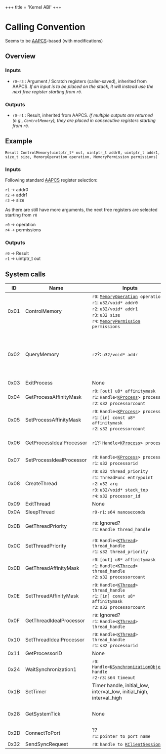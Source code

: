 +++
title = 'Kernel ABI'
+++

# Calling Convention

Seems to be [AAPCS](https://github.com/ARM-software/abi-aa/blob/main/aapcs32/aapcs32.rst#the-base-procedure-call-standard)-based (with modifications)

## Overview

### Inputs

- `r0–r3` : Argument / Scratch registers (caller-saved), inherited from AAPCS. *If an input is to be placed on the stack, it will instead use the next free register starting from `r0`.*

### Outputs

- `r0-r1` : Result, inherited from AAPCS. *If multiple outputs are returned (e.g., `ControlMemory`), they are placed in consecutive registers starting from `r0`.*

## Example

```
Result ControlMemory(uintptr_t* out, uintptr_t addr0, uintptr_t addr1, size_t size, MemoryOperation operation, MemoryPermission permissions)
```

### Inputs

Following standard [AAPCS](https://github.com/ARM-software/abi-aa/blob/main/aapcs32/aapcs32.rst#the-base-procedure-call-standard) register selection:

`r1` -\> addr0  
`r2` -\> addr1  
`r3` -\> size  

As there are still have more arguments, the next free registers are selected starting from `r0`

`r0` -\> operation  
`r4` -\> permissions  

### Outputs

`r0` -\> Result  
`r1` -\> uintptr_t out  

## System calls

<table>
<thead>
<tr>
<th>ID</th>
<th>Name</th>
<th>Inputs</th>
<th>Outputs</th>
</tr>
</thead>
<tbody>
<tr>
<td>0x01</td>
<td>ControlMemory</td>
<td><code>r0</code>: <a {{% href "../Memory_Management" %}} title="wikilink"><code>MemoryOperation</code></a><code> operation</code><br />
<code>r1</code>: <code>u32/void* addr0</code><br />
<code>r2</code>: <code>u32/void* addr1</code><br />
<code>r3</code>: <code>u32 size</code><br />
<code>r4</code>: <a {{% href "../Memory_Management" %}} title="wikilink"><code>MemoryPermission</code></a><code> permissions</code></td>
<td><code>r0</code>: <code>Result</code><br />
<code>r1</code>: <code>u32/void* addr_out</code></td>
</tr>
<tr>
<td>0x02</td>
<td>QueryMemory</td>
<td><code>r2</code>?: <code>u32/void* addr</code></td>
<td><code>r0</code>: <code>Result</code><br />
<code>r1</code>: <code>u32 base_process_virtual_address</code><br />
<code>r2</code>: <code>u32 size</code><br />
<code>r3</code>: <a {{% href "../Memory_Management" %}} title="wikilink"><code>MemoryPermission</code></a><code> permission</code><br />
<code>r4</code>: <a {{% href "../Memory_Management" %}} title="wikilink"><code>MemoryState</code></a><code> state</code><br />
<code>r5</code>: <a {{% href "../Memory_Management" %}} title="wikilink"><code>PageFlags</code></a><code> page_flags</code></td>
</tr>
<tr>
<td>0x03</td>
<td>ExitProcess</td>
<td>None</td>
<td>None, doesn't return</td>
</tr>
<tr>
<td>0x04</td>
<td>GetProcessAffinityMask</td>
<td><code>r0</code>: <code>[out] u8* affinitymask</code><br />
<code>r1</code>: <code>Handle&lt;</code><a {{% href "../KProcess" %}} title="wikilink"><code>KProcess</code></a><code>&gt; process</code><br />
<code>r2</code>: <code>s32 processorcount</code></td>
<td><code>r0</code>: <code>Result</code></td>
</tr>
<tr>
<td>0x05</td>
<td>SetProcessAffinityMask</td>
<td><code>r0</code>: <code>Handle&lt;</code><a {{% href "../KProcess" %}} title="wikilink"><code>KProcess</code></a><code>&gt; process</code><br />
<code>r1</code>: <code>[in] const u8* affinitymask</code><br />
<code>r2</code>: <code>s32 processorcount</code></td>
<td><code>r0</code>: <code>Result</code></td>
</tr>
<tr>
<td>0x06</td>
<td>GetProcessIdealProcessor</td>
<td><code>r1</code>?: <code>Handle&lt;</code><a {{% href "../KProcess" %}} title="wikilink"><code>KProcess</code></a><code>&gt; process</code></td>
<td><code>r0</code>: <code>Result</code><br />
<code>r1</code>: <code>s32 processorid</code><br />
<code>r2</code>: Clobbered?</td>
</tr>
<tr>
<td>0x07</td>
<td>SetProcessIdealProcessor</td>
<td><code>r0</code>: <code>Handle&lt;</code><a {{% href "../KProcess" %}} title="wikilink"><code>KProcess</code></a><code>&gt; process</code><br />
<code>r1</code>: <code>s32 processorid</code></td>
<td><code>r0</code>: <code>Result</code><br />
</td>
</tr>
<tr>
<td>0x08</td>
<td>CreateThread</td>
<td><code>r0</code>: <code>s32 thread_priority</code><br />
<code>r1</code>: <code>ThreadFunc entrypoint</code><br />
<code>r2</code>: <code>u32 arg</code><br />
<code>r3</code>: <code>u32/void* stack_top</code><br />
<code>r4</code>: <code>s32 processor_id</code></td>
<td><code>r0</code>: <code>Result</code><br />
<code>r1</code>: <code>Handle&lt;</code><a {{% href "../KThread" %}} title="wikilink"><code>KThread</code></a><code>&gt; thread_handle</code></td>
</tr>
<tr>
<td>0x09</td>
<td>ExitThread</td>
<td>None</td>
<td>None, doesn't return</td>
</tr>
<tr>
<td>0x0A</td>
<td>SleepThread</td>
<td><code>r0-r1</code>: <code>s64 nanoseconds</code></td>
<td>None</td>
</tr>
<tr>
<td>0x0B</td>
<td>GetThreadPriority</td>
<td><code>r0</code>: Ignored?<br />
<code>r1</code>: <code>Handle thread_handle</code></td>
<td><code>r0</code>: <code>Result</code><br />
<code>r1</code>: <code>s32 thread_priority</code><br />
<code>r2</code>: Clobbered?</td>
</tr>
<tr>
<td>0x0C</td>
<td>SetThreadPriority</td>
<td><code>r0</code>: <code>Handle&lt;</code><a {{% href "../KThread" %}} title="wikilink"><code>KThread</code></a><code>&gt; thread_handle</code><br />
<code>r1</code>: <code>s32 thread_priority</code></td>
<td><code>r0</code>: <code>Result</code></td>
</tr>
<tr>
<td>0x0D</td>
<td>GetThreadAffinityMask</td>
<td><code>r0</code>: <code>[out] u8* affinitymask</code><br />
<code>r1</code>: <code>Handle&lt;</code><a {{% href "../KThread" %}} title="wikilink"><code>KThread</code></a><code>&gt; thread_handle</code><br />
<code>r2</code>: <code>s32 processorcount</code></td>
<td><code>r0</code>: <code>Result</code></td>
</tr>
<tr>
<td>0x0E</td>
<td>SetThreadAffinityMask</td>
<td><code>r0</code>: <code>Handle&lt;</code><a {{% href "../KThread" %}} title="wikilink"><code>KThread</code></a><code>&gt; thread_handle</code><br />
<code>r1</code>: <code>[in] const u8* affinitymask</code><br />
<code>r2</code>: <code>s32 processorcount</code></td>
<td><code>r0</code>: <code>Result</code></td>
</tr>
<tr>
<td>0x0F</td>
<td>GetThreadIdealProcessor</td>
<td><code>r0</code>: Ignored?<br />
<code>r1</code>: <code>Handle&lt;</code><a {{% href "../KThread" %}} title="wikilink"><code>KThread</code></a><code>&gt; thread_handle</code></td>
<td><code>r0</code>: <code>Result</code><br />
<code>r1</code>: <code>s32 processorid</code></td>
</tr>
<tr>
<td>0x10</td>
<td>SetThreadIdealProcessor</td>
<td><code>r0</code>: <code>Handle&lt;</code><a {{% href "../KThread" %}} title="wikilink"><code>KThread</code></a><code>&gt; thread_handle</code><br />
<code>r1</code>: <code>s32 processorid</code></td>
<td><code>r0</code>: <code>Result</code></td>
</tr>
<tr>
<td>0x11</td>
<td>GetProcessorID</td>
<td>None</td>
<td><code>r0</code>: <code>s32 processorid</code></td>
</tr>
<tr>
<td>0x24</td>
<td>WaitSynchronization1</td>
<td><code>r0</code>: <code>Handle&lt;</code><a {{% href "../KSynchronizationObject" %}} title="wikilink"><code>KSynchronizationObject</code></a><code>&gt; handle</code><br />
<code>r2-r3</code>: <code>s64 timeout</code></td>
<td><code>r0</code>: <code>Result</code></td>
</tr>
<tr>
<td>0x1B</td>
<td>SetTimer</td>
<td>Timer handle, initial_low, interval_low, initial_high, interval_high</td>
<td>Result</td>
</tr>
<tr>
<td>0x28</td>
<td>GetSystemTick</td>
<td>None</td>
<td><code>r0</code>: <code>Low 32 bits of the tick count</code><br />
<code>r1</code>: <code>High 32 bits of the tick count</code></td>
</tr>
<tr>
<td>0x2D</td>
<td>ConnectToPort</td>
<td>??<br />
<code>r1</code>: <code>pointer to port name</code></td>
<td><code>r0</code>: <code>Result</code><br />
<code>r1</code>: <code>handle to </code><a {{% href "../KClientSession" %}} title="wikilink"><code>KClientSession</code></a></td>
</tr>
<tr>
<td>0x32</td>
<td>SendSyncRequest</td>
<td><code>r0</code>: <code>handle to </code><a {{% href "../KClientSession" %}} title="wikilink"><code>KClientSession</code></a></td>
<td><code>r0</code>: <code>Result<code></td>
</tr>
</tbody>
</table>
